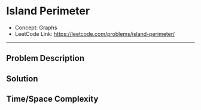 # Island Perimeter

- Concept: Graphs
- LeetCode Link: https://leetcode.com/problems/island-perimeter/

---

## Problem Description

## Solution

## Time/Space Complexity

